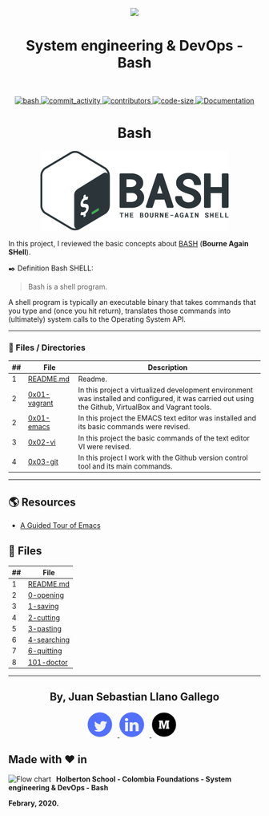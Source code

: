 <p align="center">
  <img src="https://www.holbertonschool.com/holberton-logo.png" width="360"/>
 <h1 align="center">System engineering & DevOps - Bash</h1>
 <br>
 <p align="center">
    <a href="https://github.com/ellerbrock/open-source-badges/">
        <img alt="bash" src="https://badges.frapsoft.com/bash/v1/bash.png?v=103" target="_blank" />
    </a>
    <a href="https://github.com/EckoJuan/Readme_template/commits/master">
        <img alt="commit_activity" src="https://img.shields.io/github/commit-activity/y/EckoJuan/Readme_template" target="_blank" />
    </a>
    <a href="https://github.com/EckoJuan/Readme_template/graphs/contributors">
        <img alt="contributors" src="https://img.shields.io/github/contributors/EckoJuan/Readme_template" target="_blank" />
    </a>
    <a href="https://github.com/EckoJuan/Readme_template" target="_blank">
      <img alt="code-size" src="https://img.shields.io/github/languages/code-size/EckoJuan/Readme_template" />
    </a>
    <a href="https://github.com/EckoJuan/Readme_template" target="_blank">
      <img alt="Documentation" src="https://img.shields.io/badge/documentation-yes-brightgreen.svg" />
    </a>
 </p>
</p>


<p align="center">
<h1 align="center">Bash</h1>
  <p align="center">
      <img src="https://raw.githubusercontent.com/EckoJuan/Readme_template/master/images/bash_logo.png" alt="bash_logo"/>
  </p>
</p>

In this project, I reviewed the basic concepts about [BASH](https://www.gnu.org/software/bash/) (**Bourne Again SHell**).

:black_nib:  Definition Bash SHELL:


> Bash is a shell program.

A shell program is typically an executable binary that takes commands that you type and (once you hit return), translates those commands into (ultimately) system calls to the Operating System API.

---
### :file_folder: Files / Directories 

##|File|Description
---|---|---
1|[README.md](./README.md)|Readme.
2|[0x01-vagrant](./0x00-vagrant)|In this project a virtualized development environment was installed and configured, it was carried out using the Github, VirtualBox and Vagrant tools.
2|[0x01-emacs](./0x01-emacs)|In this project the EMACS text editor was installed and its basic commands were revised.
3|[0x02-vi](./0x02-vi)|In this project the basic commands of the text editor VI were revised.
4|[0x03-git](./0x03-git)|In this project I work with the Github version control tool and its main commands.
---
## :earth_americas: Resources  


*    [A Guided Tour of Emacs](https://www.gnu.org/software/emacs/tour/)

## :memo: Files 
##|File
---|---
1|[README.md](./README.md) 
2|[0-opening](./0-opening)
3|[1-saving](./1-saving)
4|[2-cutting](./2-cutting)
5|[3-pasting](./3-pasting)
6|[4-searching](./4-searching)
7|[6-quitting](./6-quitting)
8|[101-doctor](./101-doctor)

---


<p align="center">
    <h2 align="center">By, Juan Sebastian Llano Gallego</h2>
      <p align="center">
        <a href="https://twitter.com/llanoJS" target="_blank">
            <img alt="twitter_page" src="https://raw.githubusercontent.com/EckoJuan/Readme_template/master/images/twitter.png" style="float: center; margin-right: 10px" height="50" width="50">
        </a>
        <a href="https://www.linkedin.com/in/juansllano/" target="_blank">
            <img alt="linkedin_page" src="https://raw.githubusercontent.com/EckoJuan/Readme_template/master/images/linkedin.png" style="float: center; margin-right: 10px" height="50"  width="50">
        </a>
        <a href="https://medium.com/@juanllano93" target="_blank">
            <img alt="medium_page" src="https://raw.githubusercontent.com/EckoJuan/Readme_template/master/images/medium.png" style="float: center; margin-right: 10px" height="50" width="50">
        </a>
      </p>
</p>

## Made with :heart: in
<img src="https://www.holbertonschool.com/holberton-logo.png"
     alt="Flow chart"
     style="float: left; margin-right: 10px;">

__Holberton School - Colombia__
__Foundations - System engineering & DevOps - Bash__

__Febrary, 2020.__
